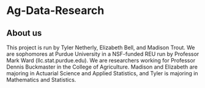 # Ag-Data-Research

## About us

This project is run by Tyler Netherly, Elizabeth Bell, and Madison Trout. We are sophomores at Purdue University in a
NSF-funded REU run by Professor Mark Ward (llc.stat.purdue.edu). We are researchers working for Professor Dennis Buckmaster in
the College of Agriculture. Madison and Elizabeth are majoring in Actuarial Science and Applied Statistics, and Tyler is 
majoring in Mathematics and Statistics.
